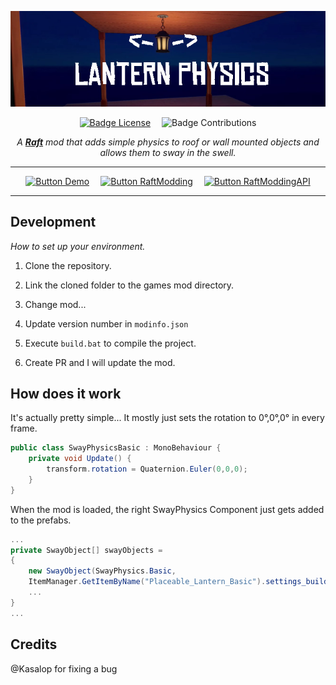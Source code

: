 <div align = center>

![Banner]

[![Badge License]][License]   
![Badge Contributions]


*A **[Raft]** mod that adds simple physics to roof or wall mounted objects and allows them to sway in the swell.*

---

[![Button Demo]][Video]   
[![Button RaftModding]][RaftModding]   
[![Button RaftModdingAPI]][RaftModdingAPI]

---



</div>

## Development

*How to set up your environment.*

1.  Clone the repository.

2.  Link the cloned folder to the games mod directory.
    
3.  Change mod...

4.  Update version number in `modinfo.json`

5.  Execute `build.bat`
    to compile the project.

6.  Create PR and I will update the mod.

## How does it work
It's actually pretty simple... It mostly just sets the rotation to 0°,0°,0° in every frame.
```cs
public class SwayPhysicsBasic : MonoBehaviour {
    private void Update() {
        transform.rotation = Quaternion.Euler(0,0,0);
    }
}
```

When the mod is loaded, the right SwayPhysics Component just gets added to the prefabs.
```cs
...
private SwayObject[] swayObjects = 
{
    new SwayObject(SwayPhysics.Basic,
    ItemManager.GetItemByName("Placeable_Lantern_Basic").settings_buildable.GetBlockPrefabs()[1].transform.GetChild(0).gameObject,
    ...
}
...
```

## Credits
@Kasalop for fixing a bug


<!----------------------------------------------------------------------------->

[RaftModding]: https://www.raftmodding.com/mods/lantern-physics
[RaftModdingAPI]: https://api.raftmodding.com
[Video]: https://www.youtube.com/watch?v=K5NRyZBpo-k
[Raft]: https://raft-game.com


[License]: LICENSE
[Banner]: SwayPhysicsMod/banner.jpg


<!----------------------------------[ Badges ]--------------------------------->

[Badge Contributions]: https://img.shields.io/badge/Contributions-Welcome-4a7614.svg?style=for-the-badge&labelColor=68A51C
[Badge License]: https://img.shields.io/badge/License-AGPL3-015d93.svg?style=for-the-badge&labelColor=blue


<!---------------------------------[ Buttons ]--------------------------------->

[Button RaftModding]: https://img.shields.io/badge/RaftModding-3498db?style=for-the-badge&logoColor=white&logo=Wireshark
[Button RaftModdingAPI]: https://img.shields.io/badge/ModdingAPI-3498db?style=for-the-badge&logoColor=white&logo=Wireshark
[Button Demo]: https://img.shields.io/badge/Demo-E40046?style=for-the-badge&logoColor=white&logo=YouTube
